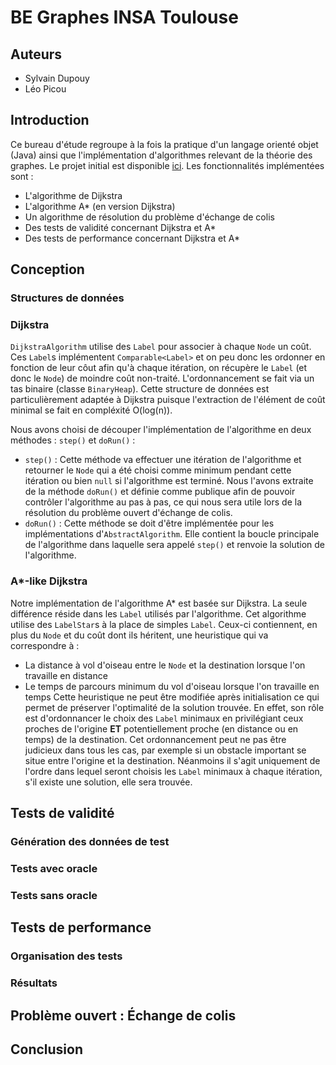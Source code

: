 # BE Graphes INSA Toulouse

## Auteurs

* Sylvain Dupouy
* Léo Picou

## Introduction

Ce bureau d'étude regroupe à la fois la pratique d'un langage orienté objet (Java) ainsi que l'implémentation d'algorithmes relevant de la théorie des graphes. Le projet initial est disponible [ici](https://duckduckgo.com). Les fonctionnalités implémentées sont :
* L'algorithme de Dijkstra
* L'algorithme A* (en version Dijkstra)
* Un algorithme de résolution du problème d'échange de colis
* Des tests de validité concernant Dijkstra et A*
* Des tests de performance concernant Dijkstra et A*

## Conception

### Structures de données

### Dijkstra

`DijkstraAlgorithm` utilise des `Label` pour associer à chaque `Node` un coût. Ces `Label`s implémentent `Comparable<Label>` et on peu donc les ordonner en fonction de leur côut afin qu'à chaque itération, on récupère le `Label` (et donc le `Node`) de moindre coût non-traité. L'ordonnancement se fait via un tas binaire (classe `BinaryHeap`). Cette structure de données est particulièrement adaptée à Dijkstra puisque l'extraction de l'élément de coût minimal se fait en  compléxité O(log(n)).

Nous avons choisi de découper l'implémentation de l'algorithme en deux méthodes : `step()` et `doRun()` :

* `step()` : Cette méthode va effectuer une itération de l'algorithme et retourner le `Node` qui a été choisi comme minimum pendant cette itération ou bien `null` si l'algorithme est terminé. Nous l'avons extraite de la méthode `doRun()` et définie comme publique afin de pouvoir contrôler l'algorithme au pas à pas, ce qui nous sera utile lors de la résolution du problème ouvert d'échange de colis. 
* `doRun()` : Cette méthode se doit d'être implémentée pour les implémentations d'`AbstractAlgorithm`. Elle contient la boucle principale de l'algorithme dans laquelle sera appelé `step()` et renvoie la solution de l'algorithme.  

### A*-like Dijkstra

Notre implémentation de l'algorithme A* est basée sur Dijkstra. La seule différence réside dans les `Label` utilisés par l'algorithme. Cet algorithme utilise des `LabelStar`s à la place de simples `Label`. Ceux-ci contiennent, en plus du `Node` et du coût dont ils héritent, une heuristique qui va correspondre à :
* La distance à vol d'oiseau entre le `Node` et la destination lorsque l'on travaille en distance
* Le temps de parcours minimum du vol d'oiseau lorsque l'on travaille en temps
Cette heuristique ne peut être modifiée après initialisation ce qui permet de préserver l'optimalité de la solution trouvée. En effet, son rôle est d'ordonnancer le choix des `Label` minimaux en privilégiant ceux proches de l'origine **ET** potentiellement proche (en distance ou en temps) de la destination. Cet ordonnancement peut ne pas être judicieux dans tous les cas, par exemple si un obstacle important se situe entre l'origine et la destination. Néanmoins il s'agit uniquement de l'ordre dans lequel seront choisis les `Label` minimaux à chaque itération, s'il existe une solution, elle sera trouvée.

## Tests de validité

### Génération des données de test

### Tests avec oracle

### Tests sans oracle

## Tests de performance

### Organisation des tests

### Résultats

## Problème ouvert : Échange de colis

## Conclusion
